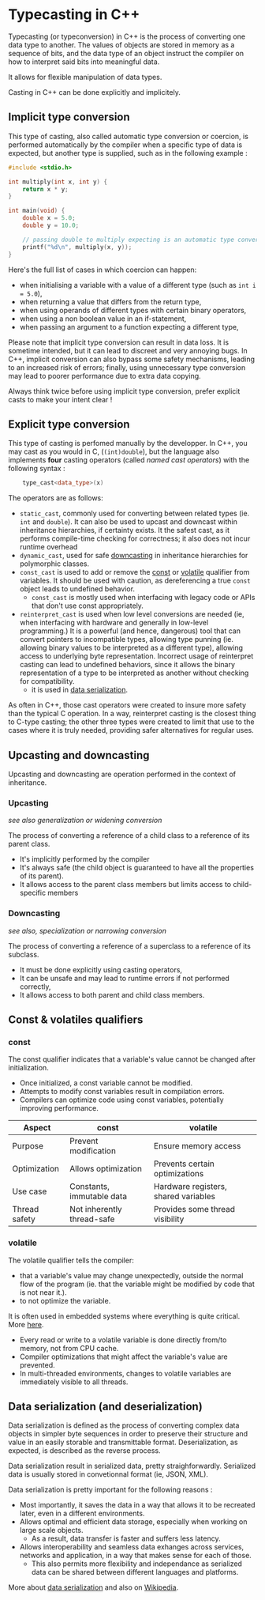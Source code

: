 # Typecasting in C++

Typecasting (or typeconversion) in C++ is the process of converting one data type to another. The values of objects are stored in memory as a sequence of bits, and the data type of an object instruct the compiler on how to interpret said bits into meaningful data.

It allows for flexible manipulation of data types.

Casting in C++ can be done explicitly and implicitely.

## Implicit type conversion

This type of casting, also called automatic type conversion or coercion, is performed automatically by the compiler when a specific type of data is expected, but another type is supplied, such as in the following example :

```c
#include <stdio.h>

int multiply(int x, int y) {
	return x * y;
}

int main(void) {
	double x = 5.0;
	double y = 10.0;

	// passing double to multiply expecting is an automatic type conversion
	printf("%d\n", multiply(x, y));
}

```

Here's the full list of cases in which coercion can happen:

- when initialising a variable with a value of a different type (such as `int i = 5.0`),
- when returning a value that differs from the return type,
- when using operands of different types with certain binary operators,
- when using a non boolean value in an if-statement,
- when passing an argument to a function expecting a different type,

Please note that implicit type conversion can result in data loss. It is sometime intended, but it can lead to discreet and very annoying bugs. In C++, implicit conversion can also bypass some safety mechanisms, leading to an increased risk of errors; finally, using unnecessary type conversion may lead to poorer performance due to extra data copying.

Always think twice before using implicit type conversion, prefer explicit casts to make your intent clear !

## Explicit type conversion

This type of casting is perfomed manually by the developper. In C++, you may cast as you would in C, (`(int)double`), but the language also implements **four** casting operators (called *named cast operators*) with the following syntax :

```cpp
	type_cast<data_type>(x)
```

The operators are as follows:

- `static_cast`, commonly used for converting between related types (ie. `int` and `double`). It can also be used to upcast and downcast within inheritance hierarchies, if certainty exists. It the safest cast, as it performs compile-time checking for correctness; it also does not incur runtime overhead
- `dynamic_cast`, used for safe [downcasting](#downcasting) in inheritance hierarchies for polymorphic classes.
- `const_cast` is used to add or remove the [const](#const) or [volatile](#volatile) qualifier from variables. It should be used with caution, as dereferencing a true `const` object leads to undefined behavior.
  - `const_cast` is mostly used when interfacing with legacy code or APIs that don't use const appropriately.
- `reinterpret_cast` is used when low level conversions are needed (ie, when interfacing with hardware and generally in low-level programming.) It is a powerful (and hence, dangerous) tool that can convert pointers to incompatible types, allowing type punning (ie. allowing binary values to be interpreted as a different type), allowing access to underlying byte representation. Incorrect usage of reinterpret casting can lead to undefined behaviors, since it allows the binary representation of a type to be interpreted as another without checking for compatibility. 
	- it is used in [data serialization](#data-serialization).

As often in C++, those cast operators were created to insure more safety than the typical C operation. In a way, reinterpret casting is the closest thing to C-type casting; the other three types were created to limit that use to the cases where it is truly needed, providing safer alternatives for regular uses. 

## Upcasting and downcasting

Upcasting and downcasting are operation performed in the context of inheritance.

### Upcasting

_see also generalization or widening conversion_

The process of converting a reference of a child class to a reference of its parent class.

- It's implicitly performed by the compiler
- It's always safe (the child object is guaranteed to have all the properties of its parent).
- It allows access to the parent class members but limits access to child-specific members

### Downcasting

_see also, specialization or narrowing conversion_

The process of converting a reference of a superclass to a reference of its subclass.

- It must be done explicitly using casting operators,
- It can be unsafe and may lead to runtime errors if not performed correctly,
- It allows access to both parent and child class members.

## Const & volatiles qualifiers

### const

The const qualifier indicates that a variable's value cannot be changed after initialization.

- Once initialized, a const variable cannot be modified.
- Attempts to modify const variables result in compilation errors.
- Compilers can optimize code using const variables, potentially improving performance.

| Aspect        | const                      | volatile                             |
| ------------- | -------------------------- | ------------------------------------ |
| Purpose       | Prevent modification       | Ensure memory access                 |
| Optimization  | Allows optimization        | Prevents certain optimizations       |
| Use case      | Constants, immutable data  | Hardware registers, shared variables |
| Thread safety | Not inherently thread-safe | Provides some thread visibility      |

### volatile

The volatile qualifier tells the compiler:

- that a variable's value may change unexpectedly, outside the normal flow of the program (ie. that the variable might be modified by code that is not near it.).
- to not optimize the variable.

It is often used in embedded systems where everything is quite critical. More [here](https://www.embedded.com/introduction-to-the-volatile-keyword/).

- Every read or write to a volatile variable is done directly from/to memory, not from CPU cache.
- Compiler optimizations that might affect the variable's value are prevented.
- In multi-threaded environments, changes to volatile variables are immediately visible to all threads.

## Data serialization (and deserialization)
Data serialization is defined as the process of converting complex data objects in simpler byte sequences in order to preserve their structure and value in an easily storable and transmittable format. Deserialization, as expected, is described as the reverse process. 

Data serialization result in serialized data, pretty straighforwardly. Serialized data is usually stored in convetionnal format (ie, JSON, XML).

Data serialization is pretty important for the following reasons :
- Most importantly, it saves the data in a way that allows it to be recreated later, even in a different environments.
- Allows optimal and efficient data storage, especially when working on large scale objects.
	- As a result, data transfer is faster and suffers less latency.
- Allows interoperability and seamless data exhanges across services, networks and application, in a way that makes sense for each of those.
	- This also permits more flexibility and independance as serialized data can be shared between different languages and platforms.

More about [data serialization](https://www.confluent.io/learn/data-serialization/) and also on [Wikipedia](https://en.wikipedia.org/wiki/Serialization).
